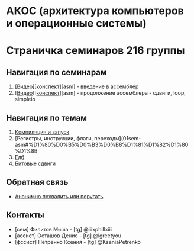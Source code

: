 # АКОС (архитектура компьютеров и операционные системы)

# Страничка семинаров 216 группы

## Навигация по семинарам
1.  [[Видео](https://disk.yandex.ru/d/hVWLMgTBxXHBUQ/%D0%90%D1%80%D1%85%D0%B8%D1%82%D0%B5%D0%BA%D1%82%D1%83%D1%80%D0%B0%20%D0%BA%D0%BE%D0%BC%D0%BF%D1%8C%D1%8E%D1%82%D0%B5%D1%80%D0%B0%20%D0%B8%20%D0%BE%D0%BF%D0%B5%D1%80%D0%B0%D1%86%D0%B8%D0%BE%D0%BD%D0%BD%D1%8B%D0%B5%20%D1%81%D0%B8%D1%81%D1%82%D0%B5%D0%BC%D1%8B/%D0%A1%D0%B5%D0%BC%D0%B8%D0%BD%D0%B0%D1%80/%D0%91%D0%9F%D0%9C%D0%98216%20%D0%A4%D0%B8%D0%BB%D0%B8%D1%82%D0%BE%D0%B2%202022-11-08T11-28-00Z.mp4)][[конспект](01sem-asm)][asm] - введение в ассемблер
2.  [[Видео](https://disk.yandex.ru/d/hVWLMgTBxXHBUQ/%D0%90%D1%80%D1%85%D0%B8%D1%82%D0%B5%D0%BA%D1%82%D1%83%D1%80%D0%B0%20%D0%BA%D0%BE%D0%BC%D0%BF%D1%8C%D1%8E%D1%82%D0%B5%D1%80%D0%B0%20%D0%B8%20%D0%BE%D0%BF%D0%B5%D1%80%D0%B0%D1%86%D0%B8%D0%BE%D0%BD%D0%BD%D1%8B%D0%B5%20%D1%81%D0%B8%D1%81%D1%82%D0%B5%D0%BC%D1%8B/%D0%A1%D0%B5%D0%BC%D0%B8%D0%BD%D0%B0%D1%80/%D0%91%D0%9F%D0%9C%D0%98216%20%D0%A4%D0%B8%D0%BB%D0%B8%D1%82%D0%BE%D0%B2%202022-11-15T11-28-37Z.mp4)][[конспект](02sem-asm)][asm] - продолжение ассемблера - сдвиги, loop, simpleio

## Навигация по темам

1. [Компиляция и запуск](01sem-asm#%D0%BA%D0%BE%D0%BC%D0%BF%D0%B8%D0%BB%D1%8F%D1%86%D0%B8%D1%8F-%D0%B8-%D0%B7%D0%B0%D0%BF%D1%83%D1%81%D0%BA)
2. [Регистры, инструкции, флаги, переходы](01sem-asm#%D1%80%D0%B5%D0%B3%D0%B8%D1%81%D1%82%D1%80%D1%8B
3. [Гдб](02sem-asm#gdb)
4. [Битовые сдвиги](02sem-asm#%D1%81%D0%B4%D0%B2%D0%B8%D0%B3%D0%B8)

## Обратная связь

* [Анонимно похвалить или поругать](https://forms.gle/oPw34wmeiaq72T3C8)

## Контакты

 * [сем]    Филитов Миша     - [tg] @iiixphillxiii
 * [ассист] Осташов Денис    - [tg] @igreetyou
 * [фссист] Петренко Ксения  - [tg] @KseniaPetrenko
